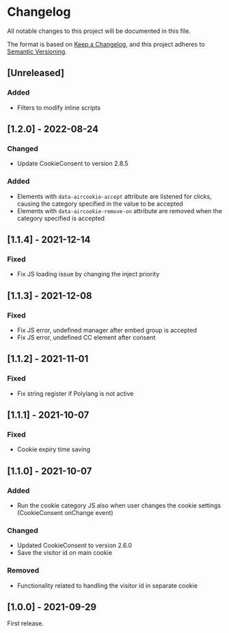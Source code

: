 # Changelog
All notable changes to this project will be documented in this file.

The format is based on [Keep a Changelog](https://keepachangelog.com/en/1.0.0/), and this project adheres to [Semantic Versioning](https://semver.org/spec/v2.0.0.html).

## [Unreleased]
### Added
* Filters to modify inline scripts

## [1.2.0] - 2022-08-24
### Changed
* Update CookieConsent to version 2.8.5

### Added
* Elements with `data-aircookie-accept` attribute are listened for clicks, causing the category specified in the value to be accepted
* Elements with `data-aircookie-remove-on` attribute are removed when the category specified is accepted

## [1.1.4] - 2021-12-14

### Fixed
* Fix JS loading issue by changing the inject priority

## [1.1.3] - 2021-12-08

### Fixed
- Fix JS error, undefined manager after embed group is accepted
- Fix JS error, undefined CC element after consent

## [1.1.2] - 2021-11-01

### Fixed
- Fix string register if Polylang is not active

## [1.1.1] - 2021-10-07

### Fixed
- Cookie expiry time saving

## [1.1.0] - 2021-10-07

### Added
- Run the cookie category JS also when user changes the cookie settings (CookieConsent onChange event)

### Changed
- Updated CookieConsent to version 2.6.0
- Save the visitor id on main cookie

### Removed
- Functionality related to handling the visitor id in separate cookie

## [1.0.0] - 2021-09-29

First release.
